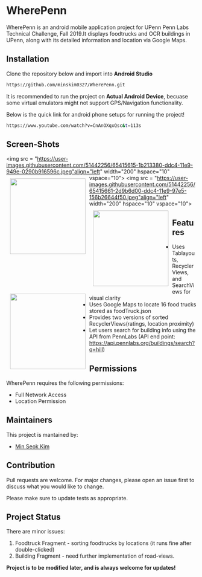 # WherePenn
WherePenn is an android mobile application project for UPenn Penn Labs Technical Challenge, Fall 2019.It displays foodtrucks and OCR buildings in UPenn, along with its detailed information and location via Google Maps.

## Installation
Clone the repository below and import into **Android Studio**

```bash
https://github.com/minskim0327/WherePenn.git
```

It is recommended to run the project on **Actual Android Device**, becuase some virtual emulators might not support GPS/Navigation functionality.

Below is the quick link for android phone setups for running the project!

```bash
https://www.youtube.com/watch?v=CnAnOXqxQsc&t=113s
```
## Screen-Shots

<img src = "https://user-images.githubusercontent.com/51442256/65415615-1b213380-ddc4-11e9-949e-0290b916596c.jpeg"align="left" width="200"
    hspace="10" vspace="10">
<img  src = "https://user-images.githubusercontent.com/51442256/65415659-2c6a4000-ddc4-11e9-8d3b-a677d9610e01.jpeg" align="left"
width="200"
    hspace="10" vspace="10">
<img src = "https://user-images.githubusercontent.com/51442256/65415661-2d9b6d00-ddc4-11e9-97e5-156b26644f50.jpeg"align="left"
width="200"
    hspace="10" vspace="10">
<img src = "https://user-images.githubusercontent.com/51442256/65415665-2ecc9a00-ddc4-11e9-80dc-8a690385ed65.jpeg" align="left"
width="200"
    hspace="10" vspace="10">
<img src = "https://user-images.githubusercontent.com/51442256/65415669-30965d80-ddc4-11e9-815f-6a4633d47d46.jpeg" align="left"
width="200"
    hspace="10" vspace="10">


## Features
- Uses Tablayouts, RecyclerViews, and SearchViews for visual clarity
- Uses Google Maps to locate 16 food trucks stored as foodTruck.json
- Provides two versions of sorted RecyclerViews(ratings, location proximity)
- Let users search for building info using the API from PennLabs (API end point: https://api.pennlabs.org/buildings/search?q=hill)

## Permissions
WherePenn requires the following permissions:
- Full Network Access
- Location Permission

## Maintainers
This project is mantained by:
* [Min Seok Kim](http://github.com/minskim0327)


## Contribution
Pull requests are welcome. For major changes, please open an issue first to discuss what you would like to change.

Please make sure to update tests as appropriate.

## Project Status
There are minor issues:
1. Foodtruck Fragment - sorting foodtrucks by locations (it runs fine after double-clicked)
2. Building Fragment - need further implementation of road-views.

**Project is to be modified later, and is always welcome for updates!**
